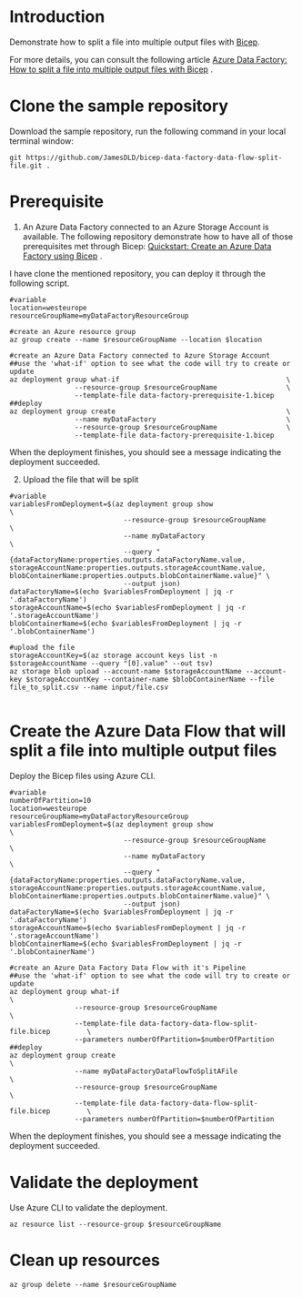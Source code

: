 # Introduction

Demonstrate how to split a file into multiple output files
with [Bicep](https://learn.microsoft.com/fr-fr/azure/azure-resource-manager/bicep/overview?WT.mc_id=AZ-MVP-5003548).

For more details, you can consult the following
article [Azure Data Factory: How to split a file into multiple output files with Bicep](https://medium.com/@jamesdld23/azure-data-factory-how-to-split-a-file-into-multiple-output-files-with-bicep-37fba80be252)
.

# Clone the sample repository

Download the sample repository, run the following command in your local terminal window:

```
git https://github.com/JamesDLD/bicep-data-factory-data-flow-split-file.git .
```

# Prerequisite

1. An Azure Data Factory connected to an Azure Storage Account is available. The following repository demonstrate how to
   have all of those prerequisites met through
   Bicep: [Quickstart: Create an Azure Data Factory using Bicep](https://learn.microsoft.com/en-us/azure/data-factory/quickstart-create-data-factory-bicep?WT.mc_id=DP-MVP-5003548)
   .

I have clone the mentioned repository, you can deploy it through the following script.

```
#variable
location=westeurope
resourceGroupName=myDataFactoryResourceGroup

#create an Azure resource group
az group create --name $resourceGroupName --location $location

#create an Azure Data Factory connected to Azure Storage Account
##use the 'what-if' option to see what the code will try to create or update
az deployment group what-if                                         \
                --resource-group $resourceGroupName                 \
                --template-file data-factory-prerequisite-1.bicep          
##deploy
az deployment group create                                          \
                --name myDataFactory                                \
                --resource-group $resourceGroupName                 \
                --template-file data-factory-prerequisite-1.bicep 
```

When the deployment finishes, you should see a message indicating the deployment succeeded.

2. Upload the file that will be split

```
#variable
variablesFromDeployment=$(az deployment group show                              \
                            --resource-group $resourceGroupName                 \
                            --name myDataFactory                                \
                            --query "{dataFactoryName:properties.outputs.dataFactoryName.value, storageAccountName:properties.outputs.storageAccountName.value, blobContainerName:properties.outputs.blobContainerName.value}" \
                            --output json)
dataFactoryName=$(echo $variablesFromDeployment | jq -r '.dataFactoryName')
storageAccountName=$(echo $variablesFromDeployment | jq -r '.storageAccountName')
blobContainerName=$(echo $variablesFromDeployment | jq -r '.blobContainerName')

#upload the file
storageAccountKey=$(az storage account keys list -n $storageAccountName --query "[0].value" --out tsv)
az storage blob upload --account-name $storageAccountName --account-key $storageAccountKey --container-name $blobContainerName --file file_to_split.csv --name input/file.csv
                            
```

# Create the Azure Data Flow that will split a file into multiple output files

Deploy the Bicep files using Azure CLI.

```
#variable
numberOfPartition=10
location=westeurope
resourceGroupName=myDataFactoryResourceGroup
variablesFromDeployment=$(az deployment group show                              \
                            --resource-group $resourceGroupName                 \
                            --name myDataFactory                                \
                            --query "{dataFactoryName:properties.outputs.dataFactoryName.value, storageAccountName:properties.outputs.storageAccountName.value, blobContainerName:properties.outputs.blobContainerName.value}" \
                            --output json)
dataFactoryName=$(echo $variablesFromDeployment | jq -r '.dataFactoryName')
storageAccountName=$(echo $variablesFromDeployment | jq -r '.storageAccountName')
blobContainerName=$(echo $variablesFromDeployment | jq -r '.blobContainerName')

#create an Azure Data Factory Data Flow with it's Pipeline 
##use the 'what-if' option to see what the code will try to create or update
az deployment group what-if                                                     \
                --resource-group $resourceGroupName                             \
                --template-file data-factory-data-flow-split-file.bicep         \
                --parameters numberOfPartition=$numberOfPartition
##deploy
az deployment group create                                                      \
                --name myDataFactoryDataFlowToSplitAFile                        \
                --resource-group $resourceGroupName                             \
                --template-file data-factory-data-flow-split-file.bicep         \
                --parameters numberOfPartition=$numberOfPartition  

```

When the deployment finishes, you should see a message indicating the deployment succeeded.

# Validate the deployment

Use Azure CLI to validate the deployment.

```
az resource list --resource-group $resourceGroupName
```

# Clean up resources

```
az group delete --name $resourceGroupName
```
